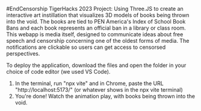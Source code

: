 #EndCensorship
TigerHacks 2023 Project: Using Three.JS to create an interactive art instillation that visualizes 3D models of books being thrown into the void. 
The books are tied to PEN America's Index of School Book Bans and each book represents an official ban in a library or class room. 
This webapp is media itself, designed to communicate ideas about free speech and censorship concerning one of the oldest forms of media.
The notifications are clickable so users can get access to censorsed perspectives.

To deploy the application, download the files and open the folder in your choice of code editor (we used VS Code).
1. In the terminal, run "npx vite" and in Chrome, paste the URL "http://localhost:5173/" (or whatever shows in the npx vite terminal)
2. You're done! Watch the animation play, with books being thrown into the void.
